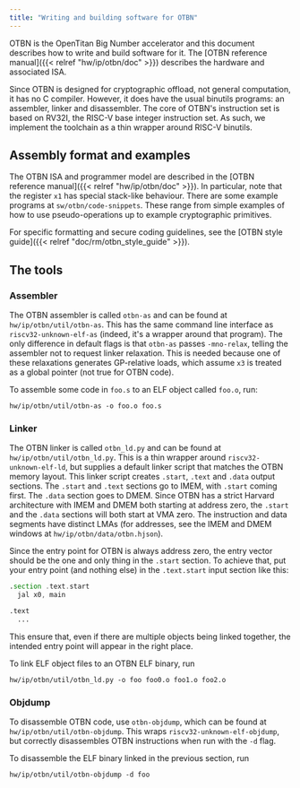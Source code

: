 ```yaml
---
title: "Writing and building software for OTBN"
---
```


OTBN is the OpenTitan Big Number accelerator and this document describes how to write and build software for it.
The [OTBN reference manual]({{< relref "hw/ip/otbn/doc" >}}) describes the hardware and associated ISA.

Since OTBN is designed for cryptographic offload, not general computation, it has no C compiler.
However, it does have the usual binutils programs: an assembler, linker and disassembler.
The core of OTBN's instruction set is based on RV32I, the RISC-V base integer instruction set.
As such, we implement the toolchain as a thin wrapper around RISC-V binutils.

## Assembly format and examples

The OTBN ISA and programmer model are described in the [OTBN reference manual]({{< relref "hw/ip/otbn/doc" >}}).
In particular, note that the register `x1` has special stack-like behaviour.
There are some example programs at `sw/otbn/code-snippets`.
These range from simple examples of how to use pseudo-operations up to example cryptographic primitives.

For specific formatting and secure coding guidelines, see the [OTBN style guide]({{< relref "doc/rm/otbn_style_guide" >}}).

## The tools

### Assembler

The OTBN assembler is called `otbn-as` and can be found at `hw/ip/otbn/util/otbn-as`.
This has the same command line interface as `riscv32-unknown-elf-as` (indeed, it's a wrapper around that program).
The only difference in default flags is that `otbn-as` passes `-mno-relax`, telling the assembler not to request linker relaxation.
This is needed because one of these relaxations generates GP-relative loads, which assume `x3` is treated as a global pointer (not true for OTBN code).

To assemble some code in `foo.s` to an ELF object called `foo.o`, run:
```shell
hw/ip/otbn/util/otbn-as -o foo.o foo.s
```

### Linker

The OTBN linker is called `otbn_ld.py` and can be found at `hw/ip/otbn/util/otbn_ld.py`.
This is a thin wrapper around `riscv32-unknown-elf-ld`, but supplies a default linker script that matches the OTBN memory layout.
This linker script creates `.start`, `.text` and `.data` output sections.
The `.start` and `.text` sections go to IMEM, with `.start` coming first.
The `.data` section goes to DMEM.
Since OTBN has a strict Harvard architecture with IMEM and DMEM both starting at address zero, the `.start` and the `.data` sections will both start at VMA zero.
The instruction and data segments have distinct LMAs (for addresses, see the IMEM and DMEM windows at `hw/ip/otbn/data/otbn.hjson`).

Since the entry point for OTBN is always address zero, the entry vector should be the one and only thing in the `.start` section.
To achieve that, put your entry point (and nothing else) in the `.text.start` input section like this:
```asm
.section .text.start
  jal x0, main

.text
  ...
```
This ensure that, even if there are multiple objects being linked together, the intended entry point will appear in the right place.

To link ELF object files to an OTBN ELF binary, run
```shell
hw/ip/otbn/util/otbn_ld.py -o foo foo0.o foo1.o foo2.o
```

### Objdump

To disassemble OTBN code, use `otbn-objdump`, which can be found at `hw/ip/otbn/util/otbn-objdump`.
This wraps `riscv32-unknown-elf-objdump`, but correctly disassembles OTBN instructions when run with the `-d` flag.

To disassemble the ELF binary linked in the previous section, run
```shell
hw/ip/otbn/util/otbn-objdump -d foo
```
